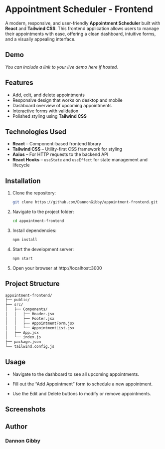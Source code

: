 # Appointment Scheduler - Frontend

A modern, responsive, and user-friendly **Appointment Scheduler** built with **React** and **Tailwind CSS**. This frontend application allows users to manage their appointments with ease, offering a clean dashboard, intuitive forms, and a visually appealing interface.  

## Demo
_You can include a link to your live demo here if hosted._

## Features
- Add, edit, and delete appointments
- Responsive design that works on desktop and mobile
- Dashboard overview of upcoming appointments
- Interactive forms with validation
- Polished styling using **Tailwind CSS**

## Technologies Used
- **React** – Component-based frontend library
- **Tailwind CSS** – Utility-first CSS framework for styling
- **Axios** – For HTTP requests to the backend API
- **React Hooks** – `useState` and `useEffect` for state management and lifecycle

## Installation
1. Clone the repository:
   ```bash
   git clone https://github.com/DannonGibby/appointment-frontend.git
2. Navigate to the project folder:
   ```bash
   cd appointment-frontend
3. Install dependencies:
   ```bash
   npm install
4. Start the development server:
   ```bash
   npm start
5. Open your browser at http://localhost:3000

## Project Structure
   ```bash
   appointment-frontend/
   ├── public/
   ├── src/
   │   ├── Components/
   │   │   ├── Header.jsx
   │   │   ├── Footer.jsx
   │   │   ├── AppointmentForm.jsx
   │   │   └── AppointmentList.jsx
   │   ├── App.jsx
   │   └── index.js
   ├── package.json
   └── tailwind.config.js
   ```
## Usage

- Navigate to the dashboard to see all upcoming appointments.

- Fill out the “Add Appointment” form to schedule a new appointment.

- Use the Edit and Delete buttons to modify or remove appointments.

## Screenshots



## Author

### Dannon Gibby


